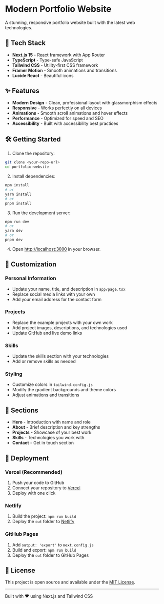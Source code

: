 # Modern Portfolio Website

A stunning, responsive portfolio website built with the latest web technologies.

## 🚀 Tech Stack

- **Next.js 15** - React framework with App Router
- **TypeScript** - Type-safe JavaScript
- **Tailwind CSS** - Utility-first CSS framework
- **Framer Motion** - Smooth animations and transitions
- **Lucide React** - Beautiful icons

## ✨ Features

- **Modern Design** - Clean, professional layout with glassmorphism effects
- **Responsive** - Works perfectly on all devices
- **Animations** - Smooth scroll animations and hover effects
- **Performance** - Optimized for speed and SEO
- **Accessibility** - Built with accessibility best practices

## 🛠️ Getting Started

1. Clone the repository:
```bash
git clone <your-repo-url>
cd portfolio-website
```

2. Install dependencies:
```bash
npm install
# or
yarn install
# or
pnpm install
```

3. Run the development server:
```bash
npm run dev
# or
yarn dev
# or
pnpm dev
```

4. Open [http://localhost:3000](http://localhost:3000) in your browser.

## 🎨 Customization

### Personal Information
- Update your name, title, and description in `app/page.tsx`
- Replace social media links with your own
- Add your email address for the contact form

### Projects
- Replace the example projects with your own work
- Add project images, descriptions, and technologies used
- Update GitHub and live demo links

### Skills
- Update the skills section with your technologies
- Add or remove skills as needed

### Styling
- Customize colors in `tailwind.config.js`
- Modify the gradient backgrounds and theme colors
- Adjust animations and transitions

## 📱 Sections

- **Hero** - Introduction with name and role
- **About** - Brief description and key strengths
- **Projects** - Showcase of your best work
- **Skills** - Technologies you work with
- **Contact** - Get in touch section

## 🚀 Deployment

### Vercel (Recommended)
1. Push your code to GitHub
2. Connect your repository to [Vercel](https://vercel.com)
3. Deploy with one click

### Netlify
1. Build the project: `npm run build`
2. Deploy the `out` folder to [Netlify](https://netlify.com)

### GitHub Pages
1. Add `output: 'export'` to `next.config.js`
2. Build and export: `npm run build`
3. Deploy the `out` folder to GitHub Pages

## 📄 License

This project is open source and available under the [MIT License](LICENSE).

---

Built with ❤️ using Next.js and Tailwind CSS
